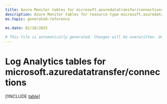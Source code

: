 ```yaml
---
title: Azure Monitor tables for microsoft.azuredatatransfer/connections
description: Azure Monitor tables for resource type microsoft.azuredatatransfer/connections
ms.topic: generated-reference
   
ms.date: 02/18/2025

# This file is automatically generated. Changes will be overwritten. Do not change this file directly.
---
```


# Log Analytics tables for microsoft.azuredatatransfer/connections  

[!INCLUDE [table](~/reusable-content/ce-skilling/azure/includes/azure-monitor/reference/tables/microsoft-azuredatatransfer_connections-include.md)]

